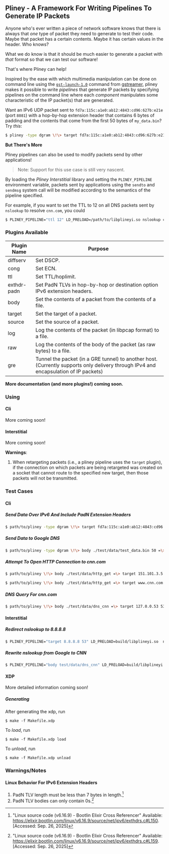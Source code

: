 ## Pliney - A Framework For Writing Pipelines To Generate IP Packets

Anyone who's ever written a piece of network software knows that there is always that _one_ type of
packet they need to generate to test their code. Maybe that packet has a certain contents. Maybe it
has certain values in the header. Who knows?

What we do know is that it should be much easier to generate a packet with _that_ format so that we
can test our software!

That's where Pliney can help!

Inspired by the ease with which multimedia manipulation can be done on command line using the
[`gst-launch-1.0`](https://gstreamer.freedesktop.org/documentation/tutorials/basic/gstreamer-tools.html?gi-language=c)
command from [gstreamer](https://gstreamer.freedesktop.org/), pliney makes it possible to write _pipelines_ that
generate IP packets by specifying pipelines on the command line where each _component_ manipulates some characteristic
of the IP packet(s) that are generated.

Want an IPv6 UDP packet sent to `fd7a:115c:a1e0:ab12:4843:cd96:627b:e21e` (port `8081`) with a hop-by-hop extension
header that contains 6 bytes of padding and the contents that come from the first 50 bytes of `my_data.bin`? Try _this_:

```bash
$ pliney -type dgram \!\> target fd7a:115c:a1e0:ab12:4843:cd96:627b:e21e 8081 =\> body my_data.bin 50 =\> exthdr-padn hbh 6
```

**But There's More**

Pliney pipelines can also be used to modify packets send by other applications!

> Note: Support for this use case is still very nascent.

By loading the _Pliney Interstitial_ library and setting the `PLINEY_PIPELINE` environment variable, packets sent by applications
using the `sendto` and `sendmsg` system call will be modified according to the semantics of the pipeline specified.

For example, if you want to set the TTL to 12 on all DNS packets sent by `nslookup` to resolve `cnn.com`, you could

```bash
$ PLINEY_PIPELINE="ttl 12" LD_PRELOAD=/path/to/libplineyi.so nslookup cnn.com
```

### Plugins Available

| Plugin Name | Purpose |
| -- | -- |
| diffserv | Set DSCP. |
| cong | Set ECN. |
| ttl | Set TTL/hoplimit. |
| exthdr-padn | Set PadN TLVs in hop-by-hop or destination option IPv6 extension headers. |
| body | Set the contents of a packet from the contents of a file. |
| target | Set the target of a packet. |
| source | Set the source of a packet. |
| log | Log the contents of the packet (in libpcap format) to a file. |
| raw | Log the contents of the body of the packet (as raw bytes) to a file. |
| gre | Tunnel the packet (in a GRE tunnel) to another host. (Currently supports only delivery through IPv4 and encapsulation of IP packets) |

**More documentation (and more plugins!) coming soon.**

### Using

#### Cli

More coming soon!

#### Interstitial

More coming soon!

**Warnings**:
1. When retargeting packets (i.e., a pliney pipeline uses the `target` plugin), if the connection on which packets are being retargeted was created on a socket
   that cannot route to the specified new target, then those packets will not be transmitted.

### Test Cases

#### Cli

##### Send Data Over IPv6 And Include PadN Extension Headers

```bash
$ path/to/pliney -type dgram \!\> target fd7a:115c:a1e0:ab12:4843:cd96:627b:e21e 8081 =\> body test/data/test_data.bin 50 =\> exthdr-padn hbh 4 fe =\> exthdr-padn hbh 6 ef =\> exthdr-padn dst 4 ab =\> source fd7a:115c:a1e0::5fa2:3b13
```

##### Send Data to Google DNS

```bash
$ path/to/pliney -type dgram \!\> body ./test/data/test_data.bin 50 =\> target 8.8.8.8 53
```

##### Attempt To Open HTTP Connection to cnn.com

```bash
$ path/to/pliney \!\> body ./test/data/http_get =\> target 151.101.3.5 80
```

```bash
$ path/to/pliney \!\> body ./test/data/http_get =\> target www.cnn.com 80
```

##### DNS Query For cnn.com

```bash
$ path/to/pliney \!\> body ./test/data/dns_cnn =\> target 127.0.0.53 53
```

#### Interstitial

##### Redirect nslookup to 8.8.8.8

```bash
$ PLINEY_PIPELINE="target 8.8.8.8 53" LD_PRELOAD=build/libplineyi.so  nslookup cnn.com 1.1.1.1
```

##### Rewrite nslookup from Google to CNN

```bash
$ PLINEY_PIPELINE="body test/data/dns_cnn" LD_PRELOAD=build/libplineyi.so  nslookup google.com
```

#### XDP

More detailed information coming soon!

##### Generating

After generating the xdp, run

```console
$ make -f Makefile.xdp
```

To _load_, run

```console
$ make -f Makefile.xdp load
```

To _unload_, run

```console
$ make -f Makefile.xdp unload
```

### Warnings/Notes

#### Linux Behavior For IPv6 Extension Headers

1. PadN TLV length must be less than 7 bytes in length.[^padn-length]
2. PadN TLV bodies can only contain 0s.[^padn-zeros]

[^padn-length]: "Linux source code (v6.16.9) - Bootlin Elixir Cross Referencer" Available: https://elixir.bootlin.com/linux/v6.16.9/source/net/ipv6/exthdrs.c#L150. [Accessed: Sep. 26, 2025]
 
[^padn-zeros]: "Linux source code (v6.16.9) - Bootlin Elixir Cross Referencer" Available: https://elixir.bootlin.com/linux/v6.16.9/source/net/ipv6/exthdrs.c#L159. [Accessed: Sep. 26, 2025]


